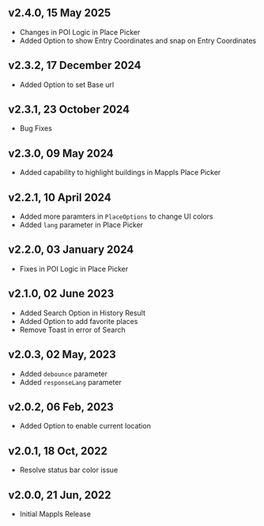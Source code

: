 ## v2.4.0, 15 May 2025
- Changes in POI Logic in Place Picker
- Added Option to show Entry Coordinates and snap on Entry Coordinates

## v2.3.2, 17 December 2024
- Added Option to set Base url
 
## v2.3.1, 23 October 2024
- Bug Fixes

## v2.3.0, 09 May 2024
- Added capability to highlight buildings in Mappls Place Picker

## v2.2.1, 10 April 2024
- Added more paramters in `PlaceOptions` to change UI colors
- Added `lang` parameter in Place Picker

## v2.2.0, 03 January 2024
- Fixes in POI Logic in Place Picker

## v2.1.0, 02 June 2023
- Added Search Option in History Result
- Added Option to add favorite places
- Remove Toast in error of Search

## v2.0.3, 02 May, 2023
- Added `debounce` parameter
- Added `responseLang` parameter

## v2.0.2, 06 Feb, 2023
- Added Option to enable current location

## v2.0.1, 18 Oct, 2022
- Resolve status bar color issue

## v2.0.0, 21 Jun, 2022
- Initial Mappls Release